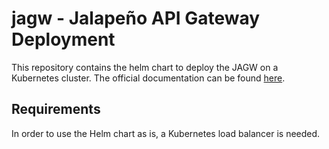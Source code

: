 # jagw - Jalapeño API Gateway Deployment
This repository contains the helm chart to deploy the JAGW on a Kubernetes cluster.
The official documentation can be found [here](https://jalapeno-api-gateway.github.io/jagw-docs/).

## Requirements
In order to use the Helm chart as is, a Kubernetes load balancer is needed.

